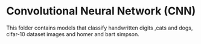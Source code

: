 # Convolutional Neural Network (CNN)
This folder contains models that classify handwritten digits ,cats and dogs, cifar-10 dataset images and homer and bart simpson.
